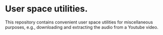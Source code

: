 # User space utilities.
This repository contains convenient user space utilities for miscellaneous
purposes, e.g., downloading and extracting the audio from a Youtube video.
